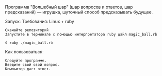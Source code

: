 Программа "Волшебный шар" (шар вопросов и ответов, шар предсказаний) — игрушка, 
шуточный способ предсказывать будущее. 

Запуск:
Требования: Linux + ruby

    Скачайте репозиторий
    Запустите в терминале с помощью интерпретатора ruby файл magic_ball.rb

    $ ruby ./magic_ball.rb

Как пользоваться:

    Следуйте программе.
    Введите свой свой вопрос.
    Компьютер даст ответ.